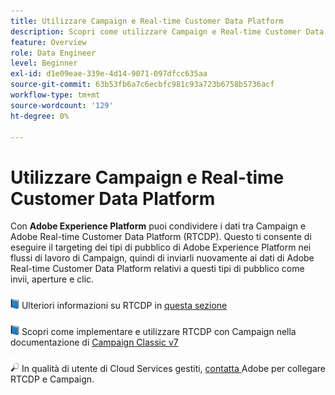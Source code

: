 ```yaml
---
title: Utilizzare Campaign e Real-time Customer Data Platform
description: Scopri come utilizzare Campaign e Real-time Customer Data Platform
feature: Overview
role: Data Engineer
level: Beginner
exl-id: d1e09eae-339e-4d14-9071-097dfcc635aa
source-git-commit: 63b53fb6a7c6ecbfc981c93a723b6758b5736acf
workflow-type: tm+mt
source-wordcount: '129'
ht-degree: 0%

---
```


# Utilizzare Campaign e Real-time Customer Data Platform

Con **Adobe Experience Platform** puoi condividere i dati tra Campaign e Adobe Real-time Customer Data Platform (RTCDP). Questo ti consente di eseguire il targeting dei tipi di pubblico di Adobe Experience Platform nei flussi di lavoro di Campaign, quindi di inviarli nuovamente ai dati di Adobe Real-time Customer Data Platform relativi a questi tipi di pubblico come invii, aperture e clic.

![](../assets/do-not-localize/book.png) Ulteriori informazioni su RTCDP in  [questa sezione](https://experienceleague.adobe.com/docs/experience-platform/rtcdp/overview.html?lang=en)

![](../assets/do-not-localize/book.png) Scopri come implementare e utilizzare RTCDP con Campaign nella documentazione di  [Campaign Classic v7](https://experienceleague.adobe.com/docs/campaign-classic/using/integrating-with-adobe-experience-cloud/aep-sources-destinations/get-started-sources-destinations.html?lang=en#integrating-with-adobe-experience-cloud)

![](../assets/do-not-localize/speech.png)  In qualità di utente di Cloud Services gestiti,  [contatta ](../start/campaign-faq.md#support) Adobe per collegare RTCDP e Campaign.
